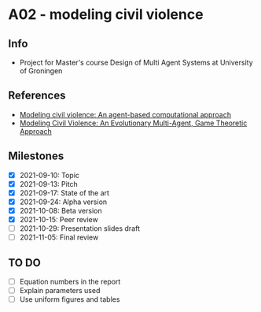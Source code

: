 # A02 - modeling civil violence

## Info
* Project for Master's course Design of Multi Agent Systems at University of Groningen

## References
* [Modeling civil violence: An agent-based computational approach](https://doi.org/10.1073/pnas.092080199)
* [Modeling Civil Violence: An Evolutionary Multi-Agent, Game Theoretic Approach](https://doi.org/10.1109/CEC.2006.1688503)

## Milestones
- [x] 2021-09-10: Topic
- [x] 2021-09-13: Pitch
- [x] 2021-09-17: State of the art
- [x] 2021-09-24: Alpha version
- [x] 2021-10-08: Beta version
- [x] 2021-10-15: Peer review
- [ ] 2021-10-29: Presentation slides draft
- [ ] 2021-11-05: Final review

## TO DO
- [ ] Equation numbers in the report
- [ ] Explain parameters used
- [ ] Use uniform figures and tables
